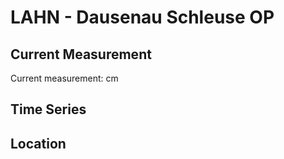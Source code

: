 # LAHN - Dausenau Schleuse OP

## Current Measurement

Current measurement: <Value topic="rivers/pegel-online/LAHN/Dausenau-Schleuse-OP/measurementValue"/> cm

## Time Series

<TimeSeries topic="rivers/pegel-online/LAHN/Dausenau-Schleuse-OP/measurementValue" period="week" />

## Location

<WorldMap>
  <Marker lat="50.32143592270477" lon="7.743760556825511" labelTopic="rivers/pegel-online/LAHN/Dausenau-Schleuse-OP/measurementValue" />
</WorldMap>
